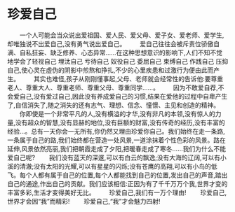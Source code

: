# 珍爱自己
　　一个人可能会当众说出爱祖国、爱人民、爱父母、爱子女、爱老师、爱学生,却唯独说不出爱自己,没有勇气说出爱自己。 
　　爱自己往往会被斥责位骄傲自满、自私狂妄、缺乏修养、心态异常……在这种思想意识的影响下,人们不知不觉地学会了轻视自己 埋汰自己 亏待自己 奴役自己 委屈自己 束缚自己 作践自己 压抑自己,使心灵在虚伪的阴影中煎熬和挣扎,不少的心里疾患和过激行为便由此而产生。 
　　其实也难怪,孩子从刚刚懂事起,父母、老师就会经常性的告诉他:要尊重老人、尊重大人、尊重老师、尊重父母、尊重同学……。 
　　因为不敢爱自荐,不会爱自己,没有爱过自己,因此没有养成爱自己的习惯,结果在爱他的过程中自卑产生了,自信消失了,随之消失的还有志气、理想、信念、憧憬、主见和创造的精神。 
　　你即使是一个非常平凡的人,没有横溢的才华,没有非凡的本领,没有惊人的力量,没有超众的智慧,没有显赫的地位,没有巨额的财富,没有传奇的经历,没有丰富的经验…。总有一天你会一无所有,你仍然又理由珍爱你自己。我们始终在走一条路,一条属于自己的路,我们始终都在营造一处风景,一道涂抹着个性色彩的风景。路在延伸,风景依然亮丽,我们把朝霞走成了夕阳,把暖春走成了寒冬……我们为什么不能爱自己呢? 
　　我们没有蓝天的深邃,可以有白云的飘逸;没有大海的辽阔,可以有小溪的清澈;没有太阳的光耀,可以有星星的闪烁;没有苍鹰的高翔,可以有小鸟的低飞。每个人都有属于自己的位置,每个人都能找到自己的位置,发出自己的声音,踏出自己的通途,作出自己的贡献。我们应该相信:正因为有了千千万万个我,世界才变的丰富多彩,生活才变得美好无比。 
　　珍爱自己,我们有一万个理由! 
　　珍爱自己,世界才会因“我”而精彩! 
　　珍爱自己,“我”才会魅力四射!
 